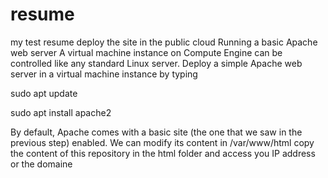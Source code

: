 # resume
my test resume
deploy the site in the public cloud
Running a basic Apache web server
A virtual machine instance on Compute Engine can be controlled like any standard Linux server. 
Deploy a simple Apache web server in a virtual machine instance by typing


sudo apt update


sudo apt install apache2


By default, Apache comes with a basic site (the one that we saw in the previous step) enabled. We can modify its content in /var/www/html 
copy the content of this repository in the html folder and access you IP address or the domaine
